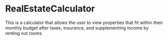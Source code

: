 # RealEstateCalculator
This is a calculator that allows the user to view properties that fit within their monthly budget after taxes, insurance, and supplementing income by renting out rooms
